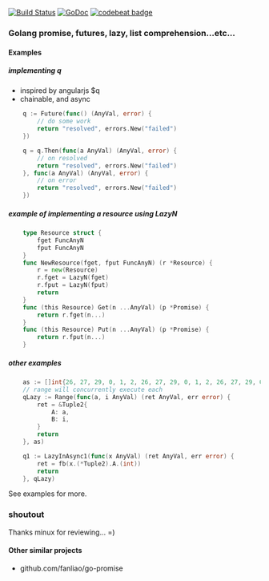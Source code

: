[![Build Status](https://travis-ci.org/noypi/fp.svg?branch=master)](https://travis-ci.org/noypi/fp)
[![GoDoc](https://godoc.org/github.com/noypi/fp?status.png)](http://godoc.org/github.com/noypi/fp)
[![codebeat badge](https://codebeat.co/badges/a7fbc443-04aa-47c9-8b78-20b1395a9dc1)](https://codebeat.co/projects/github-com-noypi-fp)

### Golang promise, futures, lazy, list comprehension...etc...

#### Examples

##### implementing q

- inspired by angularjs $q
- chainable, and async

```go
	q := Future(func() (AnyVal, error) {
		// do some work
		return "resolved", errors.New("failed")
	})

	q = q.Then(func(a AnyVal) (AnyVal, error) {
		// on resolved
		return "resolved", errors.New("failed")
	}, func(a AnyVal) (AnyVal, error) {
		// on error
		return "resolved", errors.New("failed")
	})

```

##### example of implementing a resource using LazyN

```go
	type Resource struct {
		fget FuncAnyN
		fput FuncAnyN
	}
	func NewResource(fget, fput FuncAnyN) (r *Resource) {
		r = new(Resource)
		r.fget = LazyN(fget)
		r.fput = LazyN(fput)
		return
	}
	func (this Resource) Get(n ...AnyVal) (p *Promise) {
		return r.fget(n...)
	}
	func (this Resource) Put(n ...AnyVal) (p *Promise) {
		return r.fput(n...)
	}
```

##### other examples

```go
	as := []int{26, 27, 29, 0, 1, 2, 26, 27, 29, 0, 1, 2, 26, 27, 29, 0, 1, 2}
	// range will concurrently execute each
	qLazy := Range(func(a, i AnyVal) (ret AnyVal, err error) {
		ret = &Tuple2{
			A: a,
			B: i,
		}
		return
	}, as)

	q1 := LazyInAsync1(func(x AnyVal) (ret AnyVal, err error) {
		ret = fb(x.(*Tuple2).A.(int))
		return
	}, qLazy)


```

See examples for more.



### shoutout

Thanks minux for reviewing... =)

#### Other similar projects
- github.com/fanliao/go-promise

